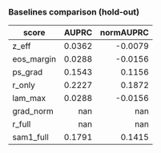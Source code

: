 ### Baselines comparison (hold-out)

| score | AUPRC | normAUPRC |
|---|---:|---:|
| z_eff | 0.0362 | -0.0079 |
| eos_margin | 0.0288 | -0.0156 |
| ps_grad | 0.1543 | 0.1156 |
| r_only | 0.2227 | 0.1872 |
| lam_max | 0.0288 | -0.0156 |
| grad_norm | nan | nan |
| r_full | nan | nan |
| sam1_full | 0.1791 | 0.1415 |